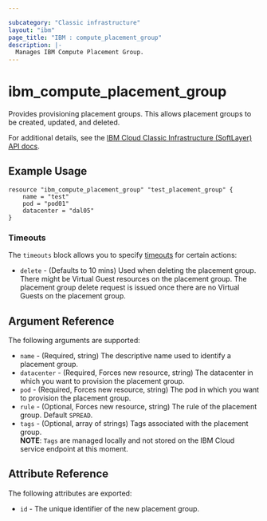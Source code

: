 ```yaml
---

subcategory: "Classic infrastructure"
layout: "ibm"
page_title: "IBM : compute_placement_group"
description: |-
  Manages IBM Compute Placement Group.
---
```



# ibm\_compute_placement_group

Provides provisioning placement groups. This allows placement groups to be created, updated, and deleted.

For additional details, see the [IBM Cloud Classic Infrastructure (SoftLayer) API docs](https://softlayer.github.io/reference/datatypes/SoftLayer_Virtual_PlacementGroup).

## Example Usage

```hcl
resource "ibm_compute_placement_group" "test_placement_group" {
    name = "test"
    pod = "pod01"
    datacenter = "dal05"  
}
```

### Timeouts

The `timeouts` block allows you to specify [timeouts](https://www.terraform.io/docs/configuration/resources.html#timeouts) for certain actions:  
  * `delete` - (Defaults to 10 mins) Used when deleting the placement group. There might be Virtual Guest resources on the placement group. The placement group delete request is issued once there are no Virtual Guests on the placement group.

## Argument Reference

The following arguments are supported:

* `name` - (Required, string) The descriptive name used to identify a placement group.
* `datacenter` - (Required, Forces new resource, string) The datacenter in which you want to provision the placement group.
* `pod` - (Required, Forces new resource, string) The pod in which you want to provision the placement group.
* `rule` - (Optional, Forces new resource, string) The rule of the placement group. Default `SPREAD`. 
* `tags` - (Optional, array of strings) Tags associated with the placement group.  
  **NOTE**: `Tags` are managed locally and not stored on the IBM Cloud service endpoint at this moment.

## Attribute Reference

The following attributes are exported:

* `id` - The unique identifier of the new placement group.
